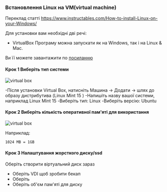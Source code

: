 
### Встановлення Linux на VM(virtual machine)

Переклад статті https://www.instructables.com/How-to-install-Linux-on-your-Windows/

Для установки вам необхідні дві речі:

- VirtualBox
Програму можна запускати як на Windows, так і на  Linux & Mac.  

Ви її можете завантажити по [посиланню](https://www.virtualbox.org/wiki/Downloads)


#### Крок 1 Виберіть тип системи 

 ![virtual box](https://cdn.instructables.com/ORIG/FM6/J57Z/HLJV1WNK/FM6J57ZHLJV1WNK.png?auto=webp&frame=1&fit=bounds&md=219b622b5eaafe931cf6097957e174ed
"Title")

-Після установки Virtual Box, натисніть  Машина -> Додати -> шлях до образу дистрибутива (Linux Mint 15 )
-Напишіть назву вашої системи, наприклад Linux Mint 15
-Виберіть тип: Linux
-Виберіть версію: Ubuntu

#### Крок 2 Виберіть кількість оперативної пам'яті для використання



 ![virtual box](https://cdn.instructables.com/ORIG/FX1/NW30/HLJV1WOP/FX1NW30HLJV1WOP.png?auto=webp&frame=1&fit=bounds&md=01789b9bd61617546f67a533c8b32015
"Title")

Наприклад:

```1024 MB = 1GB```


#### Крок 3 Налаштування жорсткого диску/ssd 

Оберіть створити віртуальний диск зараз

- Оберіть VDI щоб зробити бекап 
- Оберіть 
- Оберіть об'єм пам'яті для диску

